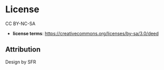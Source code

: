 # License

CC BY-NC-SA

- **license terms**: 
https://creativecommons.org/licenses/by-sa/3.0/deed

## Attribution
Design by SFR

